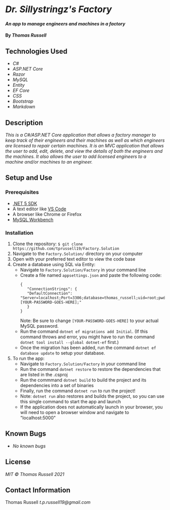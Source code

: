 # _Dr. Sillystringz's Factory_

#### _An app to manage engineers and machines in a factory_

#### By _Thomas Russell_

## Technologies Used

- _C#_
- _ASP.NET Core_
- _Razor_
- _MySQL_
- _Entity_
- _EF Core_
- _CSS_
- _Bootstrap_
- _Markdown_

## Description

_This is a C#/ASP.NET Core application that allows a factory manager to keep track of their engineers and their machines as well as which engineers are licensed to repair certain machines. It is an MVC application that allows the user to add, edit, delete, and view the details of both the engineers and the machines. It also allows the user to add licensed engineers to a machine and/or machines to an engineer._

## Setup and Use

### Prerequisites

- [.NET 5 SDK](https://dotnet.microsoft.com/download/dotnet/5.0)
- A text editor like [VS Code](https://code.visualstudio.com/)
- A browser like Chrome or Firefox
- [MySQL Workbench](https://dev.mysql.com/downloads/workbench/)

### Installation

1. Clone the repository: `$ git clone https://github.com/tprussell19/Factory.Solution`
2. Navigate to the `Factory.Solution/` directory on your computer
3. Open with your preferred text editor to view the code base
4. Create a database using SQL via Entity:
   - Navigate to `Factory.Solution/Factory` in your command line
   - Create a file named `appsettings.json` and paste the following code:
     ```
     {
        "ConnectionStrings": {
        "DefaultConnection": "Server=localhost;Port=3306;database=thomas_russell;uid=root;pwd=[YOUR-PASSWORD-GOES-HERE];"
        }
     }
     ```
     Note: Be sure to change `[YOUR-PASSWORD-GOES-HERE]` to your actual MySQL password.
   - Run the command `dotnet ef migrations add Initial`. (If this command throws and error, you might have to run the command `dotnet tool install --global dotnet-ef` first.)
   - Once the migration has been added, run the command `dotnet ef database update` to setup your database.
5. To run the app:
   - Navigate to `Factory.Solution/Factory` in your command line
   - Run the command `dotnet restore` to restore the dependencies that are listed in the .csproj
   - Run the commmand `dotnet build` to build the project and its dependencies into a set of binaries
   - Finally, run the command `dotnet run` to run the project!
   - Note: `dotnet run` also restores and builds the project, so you can use this single command to start the app and launch
   - If the application does not automatically launch in your browser, you will need to open a browser window and navigate to "localhost:5000"

## Known Bugs

- _No known bugs_

## License

_MIT © Thomas Russell 2021_

## Contact Information

Thomas Russell _t.p.russell19@gmail.com_
